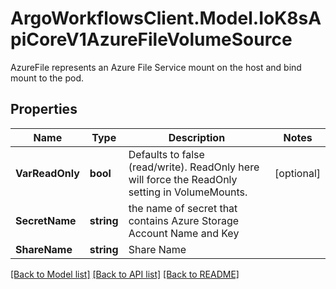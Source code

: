 # ArgoWorkflowsClient.Model.IoK8sApiCoreV1AzureFileVolumeSource
AzureFile represents an Azure File Service mount on the host and bind mount to the pod.

## Properties

Name | Type | Description | Notes
------------ | ------------- | ------------- | -------------
**VarReadOnly** | **bool** | Defaults to false (read/write). ReadOnly here will force the ReadOnly setting in VolumeMounts. | [optional] 
**SecretName** | **string** | the name of secret that contains Azure Storage Account Name and Key | 
**ShareName** | **string** | Share Name | 

[[Back to Model list]](../README.md#documentation-for-models) [[Back to API list]](../README.md#documentation-for-api-endpoints) [[Back to README]](../README.md)

